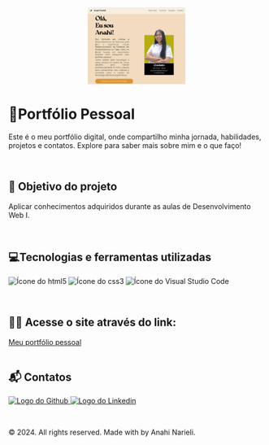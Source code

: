 <p align="center">
  <img loading="lazy" src="https://raw.githubusercontent.com/AnahiMamani/Portifolio/master/imagen/site.png" alt="Capa do projeto 'Meu Portfólio'" style="width: 20vw;"/>
</p>

<h1>🌟Portfólio Pessoal</h1>
<p> Este é o meu portfólio digital, onde compartilho minha jornada, habilidades, projetos e contatos. Explore para saber mais sobre mim e o que faço!
</p><br>

<h2>🎯 Objetivo do projeto</h2>
<p>Aplicar conhecimentos adquiridos durante as aulas de Desenvolvimento Web I.</p><br>

<h2>💻Tecnologias e ferramentas utilizadas</h2>
<p>
  <img loading="lazy" src="https://cdn.jsdelivr.net/gh/devicons/devicon@latest/icons/html5/html5-original.svg" width="40" height="40" alt="Ícone do html5"/> 
  <img loading="lazy" src="https://cdn.jsdelivr.net/gh/devicons/devicon@latest/icons/css3/css3-original.svg" width="40" height="40" alt="Ícone do css3"/> 
  <img loading="lazy" src="https://cdn.jsdelivr.net/gh/devicons/devicon@latest/icons/vscode/vscode-original.svg" width="40" height="40" alt="Ícone do Visual Studio Code"/>   
</p><br>

<h2>👩‍💻 Acesse o site através do link:</h2>
<a href="https://anahimamani.github.io/Portifolio/" target="_Blank">Meu portfólio pessoal</a><br><br>

<h2>📬 Contatos</h2>
<p>
  <a class="botao-footer-github" href="https://github.com/AnahiMamani" target="_Blank">
    <img src="assets/icons/github-icon.png" alt="Logo do Github" width="30vw" height="30vh">
  </a>
  <a class="botao-footer-linkedin" href="https://www.linkedin.com/in/anahinarieli/" target="_Blank">
    <img src="assets/icons/linkedin-icon.png" alt="Logo do Linkedin" width="30vw" height="30vh">
  </a>
</p><br>

<p>	&copy; 2024. All rights reserved. Made with by Anahi Narieli.</p> 




